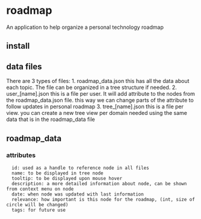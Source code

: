 # roadmap
An application to help organize a personal technology roadmap

## install

## data files
There are 3 types of files:
    1. roadmap_data.json
        this has all the data about each topic. The file can be organized in a tree structure if needed.
    2. user_[name].json
        this is a file per user. It will add attribute to the nodes from the roadmap_data.json file.
        this way we can change parts of the attribute to follow updates in personal roadmap
    3. tree_[name].json
        this is a file per view. you can create a new tree view per domain needed using the same data that is in the roadmap_data file

## roadmap_data         

### attributes
      id: used as a handle to reference node in all files
      name: to be displayed in tree node
      tooltip: to be displayed upon mouse hover
      description: a more detailed information about node, can be shown from context menu on node
      date: when node was updated with last information
      relevance: how important is this node for the roadmap, (int, size of circle will be changed)
      tags: for future use 
